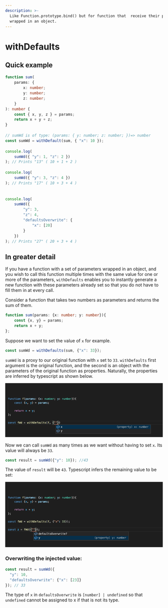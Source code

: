 ```yaml
---
description: >-
  Like Function.prototype.bind() but for function that  receive their parameter
  wrapped in an object.
---
```


# withDefaults

## Quick example

```typescript
function sum(
    params: {
        x: number;
        y: number;
        z: number;
    }
): number {
    const { x, y, z } = params;
    return x + y + z;
}

// sumWd is of type: (params: { y: number; z: number; })=> number
const sumWd = withDefault(sum, { "x": 10 });

console.log(
    sumWd({ "y": 1, "z": 2 })
); // Prints "13" ( 10 + 1 + 2 )

console.log(
    sumWd({ "y": 3, "z": 4 })
); // Prints "17" ( 10 + 3 + 4 )


console.log(
    sumWd({
        "y": 3, 
        "z": 4,
        "defaultsOverwrite": {
            "x": [20]
        }
    })
); // Prints "27" ( 20 + 3 + 4 )
```

## In greater detail

If you have a function with a set of parameters wrapped in an object, and you wish to call this function multiple times with the same value for one or more of the parameters, `withDefaults` enables you to instantly generate a new function with these parameters already set so that you do not have to fill them in at every call.

Consider a function that takes two numbers as parameters and returns the sum of them.

```typescript
function sum(params: {x: number; y: number}){
    const {x, y} = params;
    return x + y;
};
```

Suppose we want to set the value of `x` for example.

```typescript
const sumWd = withDefaults(sum, {"x": 33});
```

`sumWd` is a proxy to our original function with `x` set to `33`. `withDefaults` first argument is the original function, and the second is an object with the parameters of the original function as properties. Naturally, the properties are inferred by typescript as shown below.

![](.gitbook/assets/screenshot-2021-05-12-at-20.52.11.png)

Now we can call `sumWd` as many times as we want without having to set `x`. Its value will always be `33`.

```typescript
const result = sumWd({"y": 10}); //43
```

The value of `result` will be `43`. Typescript infers the remaining value to be set:

![](.gitbook/assets/screenshot-2021-05-12-at-21.31.05.png)

### Overwriting the injected value:

```typescript
const result = sumWd({
  "y": 10, 
  "defaultsOverwrite": {"x": [23]}
}); // 33
```

The type of `x` in `defaultsOverwrite` is `[number] | undefined` so that `undefined` cannot be assigned to x if that is not its type. 



